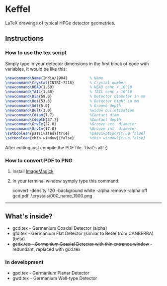 # Keffel

LaTeX drawings of typical HPGe detector geometries.



## Instructions

### How to use the tex script

Simply type in your detector dimensions in the first block of code with variables, it would be like this:

```latex
\newcommand\Name{India/1904}          % Name
\newcommand\Crystal{INTRI~7218}       % Crystal number
\newcommand\HEAD{1.59}                % HEAD conc x 10^10
\newcommand\TAIL{1.60}                % TAIL conc x 10^10
\newcommand\Dia{59.0}                 % Detector diameter in mm
\newcommand\Hei{53.8}                 % Detector hight in mm
\newcommand\Gdt{5.0}                  % Groove depth
\newcommand\Bult{3.0}                 %widow bulletization
\newcommand\Cdiam{7.7}                %Contact diam 
\newcommand\Cdepth{37.7}              %Contact depth
\newcommand\GrvEx{27.0}               %Groove ext. diameter
\newcommand\GrvIn{17.0}               %Groove int. diameter
\setboolean{passivated}{true}         %passivation?[true|false]
\setboolean{thin_window}{false}       %thin window?[true|false]
```

After editing just compile the PDF file. That's all! :)

### How to convert PDF to PNG

1. Install [ImageMagick](https://imagemagick.org/index.php)

2. In your terminal window symply type this command:

    convert -density 120 -background white -alpha remove -alpha off gcd.pdf .\crystals\000_name_1900.png

---

## What's inside?

- gcd.tex - Germanium Coaxial Detector (alpha)
- gfd.tex - Germanium Flat Detector (similar to BeGe from CANBERRA) (beta)
- ~~gcdx.tex - Germanium Coaxial Detector with thin entrance window~~ - redundant, replaced with gcd.tex

### In development

- gpd.tex - Germanium Planar Detector
- gwd.tex - Germanium Well-type Detector
